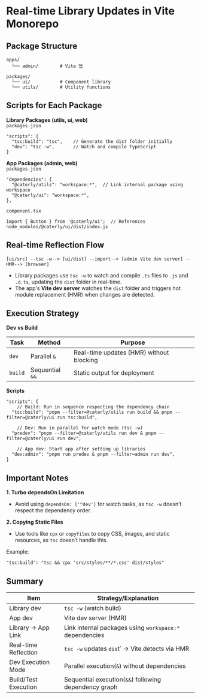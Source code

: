 # Real-time Library Updates in Vite Monorepo

## Package Structure

```
apps/
  └── admin/        # Vite 앱

packages/
  └── ui/           # Component library
  └── utils/        # Utility functions

```

## Scripts for Each Package

**Library Packages (utils, ui, web)**
<br/> `packages.json`

```
"scripts": {
  "tsc:build": "tsc",    // Generate the dist folder initially
  "dev": "tsc -w",       // Watch and compile TypeScript
}
```

**App Packages (admin, web)**
<br /> `packages.json`

```
"dependencies": {
  "@caterly/utils": "workspace:*",  // Link internal package using workspace
  "@caterly/ui": "workspace:*",
},
```

`component.tsx`

```
import { Button } from '@caterly/ui';  // References node_modules/@caterly/ui/dist/index.js
```

## Real-time Reflection Flow

`[ui/src] --tsc -w--> [ui/dist] --import--> [admin Vite dev server] --HMR--> [browser]`

- Library packages use `tsc -w` to watch and compile `.ts` files to `.js` and `.d.ts`, updating the `dist` folder in real-time.
- The app's **Vite dev server** watches the `dist` folder and triggers hot module replacement (HMR) when changes are detected.

## Execution Strategy

**Dev vs Build**

| Task    | Method          | Purpose                                  |
| ------- | --------------- | ---------------------------------------- |
| `dev`   | Parallel `&`    | Real-time updates (HMR) without blocking |
| `build` | Sequential `&&` | Static output for deployment             |

**Scripts**

```
"scripts": {
	// Build: Run in sequence respecting the dependency chain
  "tsc:build": "pnpm --filter=@caterly/utils run build && pnpm --filter=@caterly/ui run tsc:build",

	// Dev: Run in parallel for watch mode (tsc -w)
  "predev": "pnpm --filter=@caterly/utils run dev & pnpm --filter=@caterly/ui run dev",

	// App dev: Start app after setting up libraries
  "dev:admin": "pnpm run predev & pnpm --filter=admin run dev",
}
```

## Important Notes

**1. Turbo dependsOn Limitation**

- Avoid using `dependsOn: ['^dev']` for watch tasks, as `tsc -w` doesn’t respect the dependency order.

**2. Copying Static Files**

- Use tools like `cpx` or `copyfiles` to copy CSS, images, and static resources, as `tsc` doesn’t handle this.

Example:

```
"tsc:build": "tsc && cpx 'src/styles/**/*.css' dist/styles"
```

## Summary

| Item                 | Strategy/Explanation                                    |
| -------------------- | ------------------------------------------------------- |
| Library dev          | `tsc -w` (watch build)                                  |
| App dev              | Vite dev server (HMR)                                   |
| Library → App Link   | Link internal packages using `workspace:*` dependencies |
| Real-time Reflection | `tsc -w` updates `dis`t` → Vite detects via HMR         |
| Dev Execution Mode   | Parallel execution(`&`) without dependencies            |
| Build/Test Execution | Sequential execution(`&&`) following dependency graph   |
